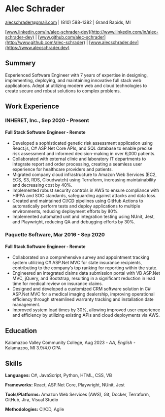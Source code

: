 # Alec Schrader

[alecschrader@gmail.com](mailto:alecschrader@gmail.com) | (810) 588-1382 | Grand Rapids, MI 

[www.linkedin.com/in/alec-schrader-dev](http://www.linkedin.com/in/alec-schrader-dev) |  [www.github.com/alec-schrader](http://www.github.com/alec-schrader) | [www.alecschrader.dev](https://www.alecschrader.dev) 

## Summary
Experienced Software Engineer with 7 years of expertise in designing, implementing, deploying, and maintaining innovative full stack web applications. Adept at utilizing modern web and cloud technologies to create secure and robust solutions to complex problems.

## Work Experience
### INHERET, Inc., Sep 2020 - Present
#### Full Stack Software Engineer - Remote
- Developed a sophisticated genetic risk assessment application using React.js, C# ASP.Net Core APIs, and SQL database to enable precise risk assessment and informed decision-making in over 6,000 patients.
- Collaborated with external clinic and laboratory IT departments to integrate report and order processing, creating a seamless user experience for healthcare providers and patients.
- Migrated company cloud infrastructure to Amazon Web Services (EC2, ECS, S3, RDS, Cloudwatch) using Terraform, increasing maintainability and decreasing cost by 40%.
- Implemented robust security controls in AWS to ensure compliance with HIPPA and SOC standards, safeguarding against attacks and data loss. 
- Created and maintained CI/CD pipelines using GitHub Actions to automatically perform tests and deploy applications to multiple environments, reducing deployment efforts by 80%.
- Implemented automated unit and integration testing using NUnit, Jest, and Playwright, reducing QA and debugging efforts by 30%.

### Paquette Software, Mar 2016 - Sep 2020
#### Full Stack Software Engineer - Remote
- Collaborated on a comprehensive survey and appointment tracking system utilizing C# ASP.Net MVC for state insurance recipients, contributing to the company’s top ranking for reporting within the state.
- Engineered an integrated claims data submission portal with VB ASP.Net MVC, jQuery, and Bootstrap, resulting in a significant reduction in lead time for medical review on insurance claims.
- Designed and developed a customized CRM software solution in C# ASP.Net MVC for a medical imaging dealership, improving operational efficiency through streamlined warranty tracking and installation date management.
- Improved system load times by 30%, allowing improved user experience and efficiency by utilizing existing APIs and cloud deployments via AWS.

## Education
Kalamazoo Valley Community College, Aug 2023 - _AA, English_ - Kalamazoo, MI 3.9/4.0 GPA

## Skills
**Languages:** C#, JavaScript, Python, HTML, CSS, VB 

**Frameworks:** React, ASP.Net Core, Playwright, NUnit, Jest

**Tools/Platforms:** Amazon Web Services (AWS), Git, Docker, Terraform, GitHub, Jira, Visual Studio

**Methodologies:** CI/CD, Agile